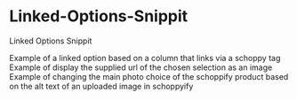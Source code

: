 # Linked-Options-Snippit
Linked Options Snippit

Example of a linked option based on a column that links via a schoppy tag
Example of display the supplied url of the chosen selection as an image
Example of changing the main photo choice of the schoppify product based on the alt text of an uploaded image in schoppyify
